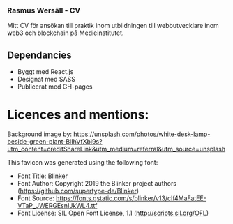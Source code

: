 ### Rasmus Wersäll - CV

Mitt CV för ansökan till praktik inom utbildningen till webbutvecklare inom web3 och blockchain på Medieinstitutet.

## Dependancies

- Byggt med React.js
- Designat med SASS
- Publicerat med GH-pages

# Licences and mentions:

Background image by:
https://unsplash.com/photos/white-desk-lamp-beside-green-plant-BlIhVfXbi9s?utm_content=creditShareLink&utm_medium=referral&utm_source=unsplash

This favicon was generated using the following font:

- Font Title: Blinker
- Font Author: Copyright 2019 the Blinker project authors (https://github.com/supertype-de/Blinker)
- Font Source: https://fonts.gstatic.com/s/blinker/v13/cIf4MaFatEE-VTaP_JWERGEsnIJkWL4.ttf
- Font License: SIL Open Font License, 1.1 (http://scripts.sil.org/OFL)

